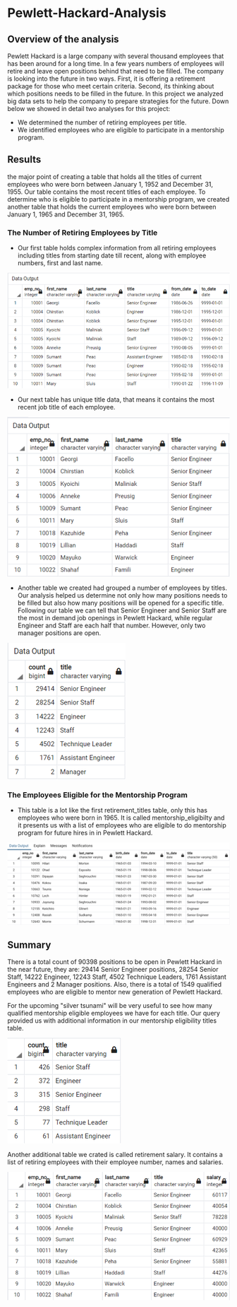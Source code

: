 # Pewlett-Hackard-Analysis

## Overview of the analysis
Pewlett Hackard is a large company with several thousand employees that has been around for a long time. In a few years numbers of employees will retire and leave open positions behind that need to be filled. The company is looking into the future in two ways. First, it is offering a retirement package for those who meet certain criteria. Second, its thinking about which positions needs to be filled in the future. In this project we analyzed big data sets to help the company to prepare strategies for the future. Down below we showed in detail two analyses for this project:
- We determined the number of retiring employees per title.
- We identified employees who are eligible to participate in a mentorship program.


## Results
the major point of creating  a table that holds all the titles of current employees who were born between January 1, 1952 and December 31, 1955. Our table contains the most recent titles of each employee. To determine who  is eligible to participate in a mentorship program, we created another table that holds the current employees who were born between January 1, 1965 and December 31, 1965.
### The Number of Retiring Employees by Title
- Our first table holds complex information from all retiring employees including titles from starting date till recent, along with employee numbers, first and last name.

![retirement_titles.](https://github.com/kossakova/Pewlett-Hackard-Analysis/blob/main/PNG/retirement_titles.png)

- Our next table has unique title data, that means it contains the most recent job title of each employee.

![unique_titles.](https://github.com/kossakova/Pewlett-Hackard-Analysis/blob/main/PNG/unique_titles.png)

- Another table we created had grouped a number of employees by titles. Our analysis helped us determine not only how many positions needs to be filled but also how many positions will be opened for a specific title. Following our table we can tell that Senior Engineer and Senior Staff are the most in demand job openings in Pewlett Hackard, while regular Engineer and Staff are each half that number. However, only two manager positions are open. 

![retiring_titles.](https://github.com/kossakova/Pewlett-Hackard-Analysis/blob/main/PNG/retiring_titles.png)

### The Employees Eligible for the Mentorship Program

- This table is a lot like the first retirement_titles table, only this has employees who were born in 1965. It is called mentorship_eligibilty and it presents us with a list of employees who are eligible to do mentorship program for future hires in in Pewlett Hackard.  

![mentorship_eligibilty.](https://github.com/kossakova/Pewlett-Hackard-Analysis/blob/main/PNG/mentorship_eligibilty.png)

## Summary

There is a total count of 90398 positions to be open in Pewlett Hackard in the near future, they are:
29414 Senior Engineer positions, 28254 Senior Staff, 14222 Engineer, 12243 Staff, 4502 Technique Leaders, 1761 Assistant Engineers and 2 Manager positions.
Also, there is a total of 1549 qualified employees who are eligible to mentor new generation of Pewlett Hackard. 

For the upcoming "silver tsunami" will be very useful to see how many qualified mentorship eligible employees we have for each title. Our query provided us with additional information in our mentorship eligibility titles table.

![mentorship_eligibilty_titles.](https://github.com/kossakova/Pewlett-Hackard-Analysis/blob/main/PNG/mentorship_eligibilty_titles.png)

Another additional table we crated is called retirement salary. It contains a list of retiring employees with their employee number, names and salaries. 

![retirement_salary.](https://github.com/kossakova/Pewlett-Hackard-Analysis/blob/main/PNG/retirement_salary.png)

